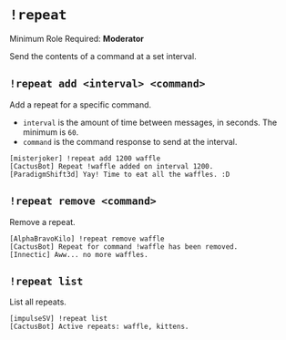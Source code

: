 # `!repeat`

Minimum Role Required: **Moderator**

Send the contents of a command at a set interval.

## `!repeat add <interval> <command>`

Add a repeat for a specific command.

- `interval` is the amount of time between messages, in seconds. The minimum is `60`.
- `command` is the command response to send at the interval.

```
[misterjoker] !repeat add 1200 waffle
[CactusBot] Repeat !waffle added on interval 1200.
[ParadigmShift3d] Yay! Time to eat all the waffles. :D
```

## `!repeat remove <command>`

Remove a repeat.

```
[AlphaBravoKilo] !repeat remove waffle
[CactusBot] Repeat for command !waffle has been removed.
[Innectic] Aww... no more waffles.
```

## `!repeat list`

List all repeats.

```
[impulseSV] !repeat list
[CactusBot] Active repeats: waffle, kittens.
```
